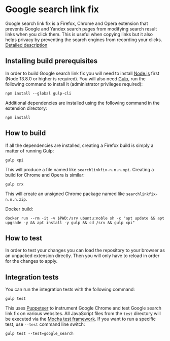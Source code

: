 Google search link fix
=============================

Google search link fix is a Firefox, Chrome and Opera extension that prevents Google and Yandex search pages from modifying search result links when you click them. This is useful when copying links but it also helps privacy by preventing the search engines from recording your clicks. [Detailed description](https://palant.de/2011/11/28/google-yandex-search-link-fix)

Installing build prerequisites
------------------------------

In order to build Google search link fix you will need to install [Node.js](https://nodejs.org/) first (Node 13.8.0 or higher is required). You will also need [Gulp](http://gulpjs.com/), run the following command to install it (administrator privileges required):

    npm install --global gulp-cli

Additional dependencies are installed using the following command in the extension directory:

    npm install

How to build
------------

If all the dependencies are installed, creating a Firefox build is simply a matter of running Gulp:

    gulp xpi

This will produce a file named like `searchlinkfix-n.n.n.xpi`. Creating a build for Chrome and Opera is similar:

    gulp crx

This will create an unsigned Chrome package named like `searchlinkfix-n.n.n.zip`.

Docker build:

    docker run --rm -it -v $PWD:/srv ubuntu:noble sh -c "apt update && apt upgrade -y && apt install -y gulp && cd /srv && gulp xpi"

How to test
-----------

In order to test your changes you can load the repository to your browser as an unpacked extension directly. Then you will only have to reload in order for the changes to apply.

Integration tests
-----------------

You can run the integration tests with the following command:

    gulp test

This uses [Puppeteer](https://pptr.dev/) to instrument Google Chrome and test Google search link fix on various websites. All JavaScript files from the `test` directory will be executed via the [Mocha test framework](https://mochajs.org/). If you want to run a specific test, use `--test` command line switch:

    gulp test --test=google_search
